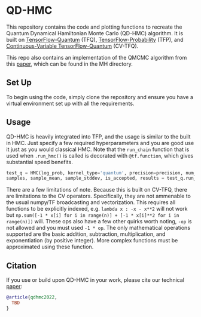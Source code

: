 # QD-HMC

This repository contains the code and plotting functions to recreate the Quantum Dynamical Hamiltonian Monte Carlo (QD-HMC) algorithm. It is built on [TensorFlow-Quantum](https://www.tensorflow.org/quantum) (TFQ), [TensorFlow-Probability](https://www.tensorflow.org/probability) (TFP), and [Continuous-Variable TensorFlow-Quantum](https://github.com/QuantumVerd/cv-tfq) (CV-TFQ). 

This repo also contains an implementation of the QMCMC algorithm from this [paper](https://arxiv.org/pdf/2203.12497.pdf), which can be found in the MH directory. 

## Set Up

To begin using the code, simply clone the repository and ensure you have a virtual environment set up with all the requirements. 

## Usage

QD-HMC is heavily integrated into TFP, and the usage is similar to the built in HMC. Just specify a few required hyperparameters and you are good use it just as you would classical HMC. Note that the `run_chain` function that is used when `.run_hmc()` is called is decorated with `@tf.function`, which gives substantial speed benefits. 

```python
test_q = HMC(log_prob, kernel_type='quantum', precision=precision, num_vars=n)
samples, sample_mean, sample_stddev, is_accepted, results = test_q.run_hmc(1000, 100)
```

There are a few limitations of note. Because this is built on CV-TFQ, there are limitations to the CV operators. Specifically, they are not ammenable to the usual numpy/TF broadcasting and vectorization. This requires all functions to be explicitly indexed, e.g. `lambda x : -x - x**2` will not work but `np.sum([-1 * x[i] for i in range(n)] + [-1 * x[i]**2 for i in range(n)])` will. These ops also have a few other quirks worth noting, `-op` is not allowed and you must used `-1 * op`. The only mathematical operations supported are the basic addition, subtraction, multiplication, and exponentiation (by positive integer). More complex functions must be approximated using these function. 

## Citation

If you use or build upon QD-HMC in your work, please cite our technical [paper]():

```bibtex
@article{qdhmc2022,
  TBD
}
